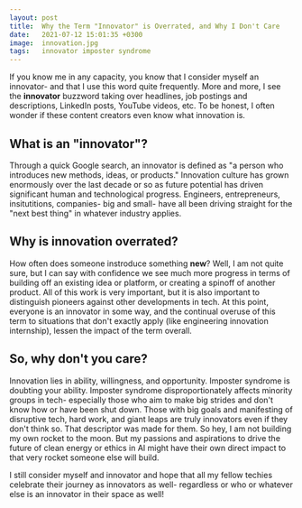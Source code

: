 ```yaml
---
layout: post
title:  Why the Term "Innovator" is Overrated, and Why I Don't Care
date:   2021-07-12 15:01:35 +0300
image:  innovation.jpg
tags:   innovator imposter syndrome
---
```

If you know me in any capacity, you know that I consider myself an innovator- and that I use this word quite frequently. More and more, I see the **innovator** buzzword taking over headlines, job postings and descriptions, LinkedIn posts, YouTube videos, etc. To be honest, I often wonder if these content creators even know what innovation is. 

## What is an "innovator"?

Through a quick Google search, an innovator is defined as "a person who introduces new methods, ideas, or products." Innovation culture has grown enormously over the last decade or so as future potential has driven significant human and technological progress. Engineers, entrepreneurs, insitutitions, companies- big and small- have all been driving straight for the "next best thing" in whatever industry applies. 

## Why is innovation overrated?

How often does someone instroduce something **new**? Well, I am not quite sure, but I can say with confidence we see much more progress in terms of building off an existing idea or platform, or creating a spinoff of another product. All of this work is very important, but it is also important to distinguish pioneers against other developments in tech. At this point, everyone is an innovator in some way, and the continual overuse of this term to situations that don't exactly apply (like engineering innovation internship), lessen the impact of the term overall.

## So, why don't you care?

Innovation lies in ability, willingness, and opportunity. Imposter syndrome is doubting your ability. Imposter syndrome disproportionately affects minority groups in tech- especially those who aim to make big strides and don't know how or have been shut down. Those with big goals and manifesting of disruptive tech, hard work, and giant leaps are truly innovators even if they don't think so. That descriptor was made for them. So hey, I am not building my own rocket to the moon. But my passions and aspirations to drive the future of clean energy or ethics in AI might have their own direct impact to that very rocket someone else will build. 

I still consider myself and innovator and hope that all my fellow techies celebrate their journey as innovators as well- regardless or who or whatever else is an innovator in their space as well!

